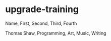 # upgrade-training
Name, First, Second, Third, Fourth

Thomas Shaw, Programming, Art, Music, Writing
